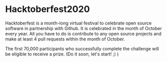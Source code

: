 # Hacktoberfest2020
Hacktoberfest is a month-long virtual festival to celebrate open source software in partnership with Github. It is celebrated in the month of October every year. All you have to do is contribute to any open source projects and make at least 4 pull requests within the month of October.

The first 70,000 participants who successfully complete the challenge will be eligible to receive a prize. (Do it soon, let's start! ;) )
